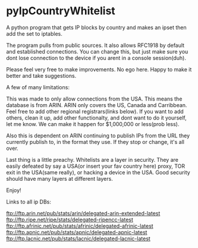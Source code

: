 # pyIpCountryWhitelist
A python program that gets IP blocks by country and makes an ipset then add the set to iptables.

The program pulls from public sources.  It also allows RFC1918 by default and established connections.  You can change this,
but just make sure you dont lose connection to the device if you arent in a console session(duh).

Please feel very free to make improvements.  No ego here.  Happy to make it better and take suggestions.

A few of many limitations:

This was made to only allow connections from the USA.  This means the database is from ARIN.  ARIN only covers the US, Canada and Carribbean.  Feel free to add other regional registrars(links below).    If you want to add others, clean it up, add other functionalty, and dont want to do it yourself, let me know.  We can make it happen for $1,000,000 or less(prob less).

Also this is dependent on ARIN continuing to publish IPs from the URL they currently publish to, in the format they use.  If they stop or change, it's all over.

Last thing is a little preachy.  Whitelists are a layer in security.  They are easily defeated by say a USA(or insert your fav country here) proxy, TOR exit in the USA(same really), or hacking a device in the USA.  Good security should have many layers at different layers.  

Enjoy!


Links to all ip DBs:

ftp://ftp.arin.net/pub/stats/arin/delegated-arin-extended-latest
ftp://ftp.ripe.net/ripe/stats/delegated-ripencc-latest
ftp://ftp.afrinic.net/pub/stats/afrinic/delegated-afrinic-latest
ftp://ftp.apnic.net/pub/stats/apnic/delegated-apnic-latest
ftp://ftp.lacnic.net/pub/stats/lacnic/delegated-lacnic-latest
